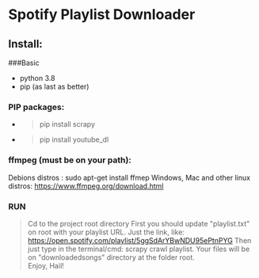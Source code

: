 # Spotify Playlist Downloader

## Install:
###Basic
- python 3.8
- pip (as last as better)

### PIP packages:
- > pip install scrapy
- >  pip install youtube_dl

### ffmpeg (must be on your path):
Debions distros : sudo apt-get install ffmep
Windows, Mac and other linux distros: https://www.ffmpeg.org/download.html

### RUN
> Cd to the project root directory
> First you should update "playlist.txt" on root with your playlist URL. Just the link, like: https://open.spotify.com/playlist/5ggSdArYBwNDU95ePtnPYG
> Then just type in the terminal/cmd: scrapy crawl playlist. 
> Your files will be on "downloadedsongs" directory at the folder root.  
> Enjoy, Hail!
